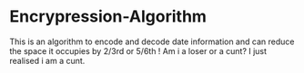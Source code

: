 # Encrypression-Algorithm
This is an algorithm to encode and decode date information and can reduce the space it occupies by 2/3rd or 5/6th !
Am i a loser or a cunt?
I just realised i am a cunt.
